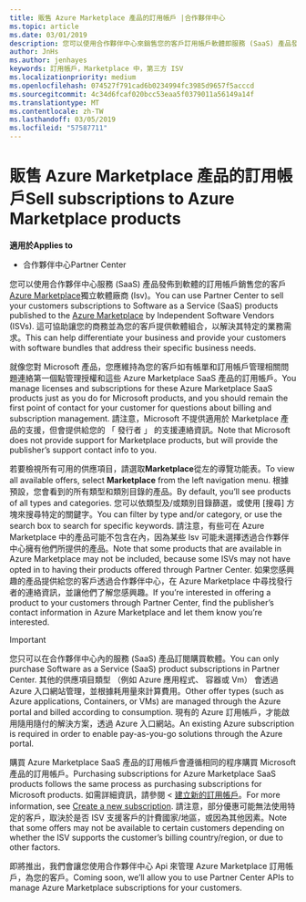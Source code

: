 ```yaml
---
title: 販售 Azure Marketplace 產品的訂用帳戶 |合作夥伴中心
ms.topic: article
ms.date: 03/01/2019
description: 您可以使用合作夥伴中心來銷售您的客戶訂用帳戶軟體即服務 (SaaS) 產品發佈至 Azure Marketplace，獨立軟體廠商 (Isv)。
author: JnHs
ms.author: jenhayes
keywords: 訂用帳戶，Marketplace 中，第三方 ISV
ms.localizationpriority: medium
ms.openlocfilehash: 074527f791cad6b0234994fc3985d9657f5acccd
ms.sourcegitcommit: 4c34d6fcaf020bcc53eaa5f0379011a56149a14f
ms.translationtype: MT
ms.contentlocale: zh-TW
ms.lasthandoff: 03/05/2019
ms.locfileid: "57587711"
---
```

# <a name="sell-subscriptions-to-azure-marketplace-products"></a><span data-ttu-id="d36f3-104">販售 Azure Marketplace 產品的訂用帳戶</span><span class="sxs-lookup"><span data-stu-id="d36f3-104">Sell subscriptions to Azure Marketplace products</span></span>

<span data-ttu-id="d36f3-105">**適用於**</span><span class="sxs-lookup"><span data-stu-id="d36f3-105">**Applies to**</span></span>

-  <span data-ttu-id="d36f3-106">合作夥伴中心</span><span class="sxs-lookup"><span data-stu-id="d36f3-106">Partner Center</span></span>


<span data-ttu-id="d36f3-107">您可以使用合作夥伴中心服務 (SaaS) 產品發佈到軟體的訂用帳戶銷售您的客戶[Azure Marketplace](https://azuremarketplace.microsoft.com/marketplace)獨立軟體廠商 (Isv)。</span><span class="sxs-lookup"><span data-stu-id="d36f3-107">You can use Partner Center to sell your customers subscriptions to Software as a Service (SaaS) products published to the [Azure Marketplace](https://azuremarketplace.microsoft.com/marketplace) by Independent Software Vendors (ISVs).</span></span> <span data-ttu-id="d36f3-108">這可協助讓您的商務並為您的客戶提供軟體組合，以解決其特定的業務需求。</span><span class="sxs-lookup"><span data-stu-id="d36f3-108">This can help differentiate your business and provide your customers with software bundles that address their specific business needs.</span></span> 

<span data-ttu-id="d36f3-109">就像您對 Microsoft 產品，您應維持為您的客戶如有帳單和訂用帳戶管理相關問題連絡第一個點管理授權和這些 Azure Marketplace SaaS 產品的訂用帳戶。</span><span class="sxs-lookup"><span data-stu-id="d36f3-109">You manage licenses and subscriptions for these Azure Marketplace SaaS products just as you do for Microsoft products, and you should remain the first point of contact for your customer for questions about billing and subscription management.</span></span> <span data-ttu-id="d36f3-110">請注意，Microsoft 不提供適用於 Marketplace 產品的支援，但會提供給您的 「 發行者 」 的支援連絡資訊。</span><span class="sxs-lookup"><span data-stu-id="d36f3-110">Note that Microsoft does not provide support for Marketplace products, but will provide the publisher’s support contact info to you.</span></span>

<span data-ttu-id="d36f3-111">若要檢視所有可用的供應項目，請選取**Marketplace**從左的導覽功能表。</span><span class="sxs-lookup"><span data-stu-id="d36f3-111">To view all available offers, select **Marketplace** from the left navigation menu.</span></span> <span data-ttu-id="d36f3-112">根據預設，您會看到的所有類型和類別目錄的產品。</span><span class="sxs-lookup"><span data-stu-id="d36f3-112">By default, you’ll see products of all types and categories.</span></span> <span data-ttu-id="d36f3-113">您可以依類型及/或類別目錄篩選，或使用 [搜尋] 方塊來搜尋特定的關鍵字。</span><span class="sxs-lookup"><span data-stu-id="d36f3-113">You can filter by type and/or category, or use the search box to search for specific keywords.</span></span> <span data-ttu-id="d36f3-114">請注意，有些可在 Azure Marketplace 中的產品可能不包含在內，因為某些 Isv 可能未選擇透過合作夥伴中心擁有他們所提供的產品。</span><span class="sxs-lookup"><span data-stu-id="d36f3-114">Note that some products that are available in Azure Marketplace may not be included, because some ISVs may not have opted in to having their products offered through Partner Center.</span></span> <span data-ttu-id="d36f3-115">如果您感興趣的產品提供給您的客戶透過合作夥伴中心，在 Azure Marketplace 中尋找發行者的連絡資訊，並讓他們了解您感興趣。</span><span class="sxs-lookup"><span data-stu-id="d36f3-115">If you’re interested in offering a product to your customers through Partner Center, find the publisher’s contact information in Azure Marketplace and let them know you’re interested.</span></span>

> [!IMPORTANT]
> <span data-ttu-id="d36f3-116">您只可以在合作夥伴中心內的服務 (SaaS) 產品訂閱購買軟體。</span><span class="sxs-lookup"><span data-stu-id="d36f3-116">You can only purchase Software as a Service (SaaS) product subscriptions in Partner Center.</span></span> <span data-ttu-id="d36f3-117">其他的供應項目類型 （例如 Azure 應用程式、 容器或 Vm） 會透過 Azure 入口網站管理，並根據耗用量來計算費用。</span><span class="sxs-lookup"><span data-stu-id="d36f3-117">Other offer types (such as Azure applications, Containers, or VMs) are managed through the Azure portal and billed according to consumption.</span></span> <span data-ttu-id="d36f3-118">現有的 Azure 訂用帳戶，才能啟用隨用隨付的解決方案，透過 Azure 入口網站。</span><span class="sxs-lookup"><span data-stu-id="d36f3-118">An existing Azure subscription is required in order to enable pay-as-you-go solutions through the Azure portal.</span></span>

<span data-ttu-id="d36f3-119">購買 Azure Marketplace SaaS 產品的訂用帳戶會遵循相同的程序購買 Microsoft 產品的訂用帳戶。</span><span class="sxs-lookup"><span data-stu-id="d36f3-119">Purchasing subscriptions for Azure Marketplace SaaS products follows the same process as purchasing subscriptions for Microsoft products.</span></span> <span data-ttu-id="d36f3-120">如需詳細資訊，請參閱 <<c0> [ 建立新的訂用帳戶](create-a-new-subscription.md)。</span><span class="sxs-lookup"><span data-stu-id="d36f3-120">For more information, see [Create a new subscription](create-a-new-subscription.md).</span></span> <span data-ttu-id="d36f3-121">請注意，部分優惠可能無法使用特定的客戶，取決於是否 ISV 支援客戶的計費國家/地區，或因為其他因素。</span><span class="sxs-lookup"><span data-stu-id="d36f3-121">Note that some offers may not be available to certain customers depending on whether the ISV supports the customer’s billing country/region, or due to other factors.</span></span>

<span data-ttu-id="d36f3-122">即將推出，我們會讓您使用合作夥伴中心 Api 來管理 Azure Marketplace 訂用帳戶，為您的客戶。</span><span class="sxs-lookup"><span data-stu-id="d36f3-122">Coming soon, we’ll allow you to use Partner Center APIs to manage Azure Marketplace subscriptions for your customers.</span></span> 

